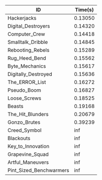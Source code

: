 |ID|Time(s)|
|-|-|
|Hackerjacks|0.13050|
|Digital_Destroyers|0.14320|
|Computer_Crew|0.14418|
|Smalltalk_Dribble|0.14845|
|Rebooting_Rebels|0.15289|
|Rug_Heed_Bend|0.15562|
|Byte_Mechanics|0.15617|
|Digitally_Destroyed|0.15636|
|The_ERROR_List|0.16272|
|Pseudo_Boom|0.16827|
|Loose_Screws|0.18525|
|Beasts|0.19168|
|The_Hit_Blunders|0.20679|
|Gonzo_Brutes|0.39239|
|Creed_Symbol|inf|
|Blackouts|inf|
|Key_to_Innovation|inf|
|Grapevine_Squad|inf|
|Artful_Maneuvers|inf|
|Pint_Sized_Benchwarmers|inf|
